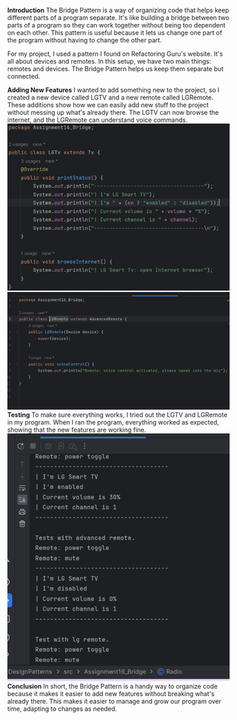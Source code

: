 **Introduction**
The Bridge Pattern is a way of organizing code that helps keep different parts of a program separate. It's like building a bridge between two parts of a program so they can work together without being too dependent on each other. This pattern is useful because it lets us change one part of the program without having to change the other part.

For my project, I used a pattern I found on Refactoring Guru's website. It's all about devices and remotes. In this setup, we have two main things: remotes and devices. The Bridge Pattern helps us keep them separate but connected.

**Adding New Features**
I wanted to add something new to the project, so I created a new device called LGTV and a new remote called LGRemote. These additions show how we can easily add new stuff to the project without messing up what's already there. The LGTV can now browse the internet, and the LGRemote can understand voice commands.
![LGTV](LGTV.png)
![LGRemote](LGRemote.png)
**Testing**
To make sure everything works, I tried out the LGTV and LGRemote in my program. When I ran the program, everything worked as expected, showing that the new features are working fine.
![Result](Result.png)
**Conclusion**
In short, the Bridge Pattern is a handy way to organize code because it makes it easier to add new features without breaking what's already there. This makes it easier to manage and grow our program over time, adapting to changes as needed.